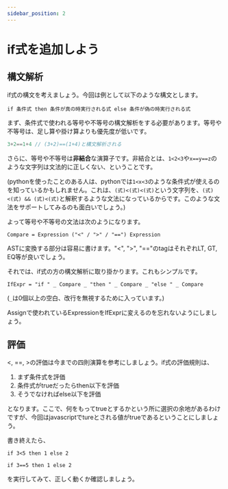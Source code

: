 ```yaml
---
sidebar_position: 2
---
```

# if式を追加しよう
## 構文解析
if式の構文を考えましょう。今回は例として以下のような構文とします。
```
if 条件式 then 条件が真の時実行される式 else 条件が偽の時実行される式
```
まず、条件式で使われる等号や不等号の構文解析をする必要があります。等号や不等号は、足し算や掛け算よりも優先度が低いです。
```javascript
3+2==1+4 // (3+2)==(1+4)と構文解析される
```
さらに、等号や不等号は**非結合**な演算子です。非結合とは、`1<2<3`や`x==y==z`のような文字列は文法的に正しくない、ということです。

(pythonを使ったことのある人は、pythonでは`1<x<3`のような条件式が使えるのを知っているかもしれません。これは、`(式)<(式)<(式)`という文字列を、`(式)<(式) && (式)<(式)`と解釈するような文法になっているからです。このような文法をサポートしてみるのも面白いでしょう。)

よって等号や不等号の文法は次のようになります。
```
Compare = Expression ("<" / ">" / "==") Expression
```

ASTに変換する部分は容易に書けます。"<", ">", "=="のtagはそれぞれLT, GT, EQ等が良いでしょう。

それでは、if式の方の構文解析に取り掛かります。これもシンプルです。
```
IfExpr = "if " _ Compare _ "then " _ Compare _ "else " _ Compare
```
(`_`は0個以上の空白、改行を無視するために入っています。)

Assignで使われているExpressionをIfExprに変えるのを忘れないようにしましょう。

## 評価
<, ==, >の評価は今までの四則演算を参考にしましょう。if式の評価規則は、
1. まず条件式を評価
1. 条件式がtrueだったらthen以下を評価
1. そうでなければelse以下を評価

となります。ここで、何をもってtrueとするかという所に選択の余地があるわけですが、今回はjavascriptでtureとされる値がtrueであるということにしましょう。

書き終えたら、
```
if 3<5 then 1 else 2
```
```
if 3==5 then 1 else 2
```
を実行してみて、正しく動くか確認しましょう。

